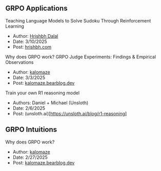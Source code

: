 

## GRPO Applications

Teaching Language Models to Solve Sudoku Through Reinforcement Learning
- Author: [Hrishbh Dalal](https://x.com/HrishbhDalal)
- Date: 3/10/2025
- Post: [hrishbh.com](https://hrishbh.com/teaching-language-models-to-solve-sudoku-through-reinforcement-learning/)

Why does GRPO work?
GRPO Judge Experiments: Findings & Empirical Observations
- Author: [kalomaze](https://x.com/kalomaze)
- Date: 3/3/2025
- Post: [kalomaze.bearblog.dev](https://kalomaze.bearblog.dev/grpo-judge-experiments-findings-and-empirical-observations/)


Train your own R1 reasoning model
- Authors: Daniel + Michael (Unsloth)
- Date: 2/6/2025
- Post: (unsloth.ai)[https://unsloth.ai/blog/r1-reasoning]

## GRPO Intuitions

Why does GRPO work?
- Author: [kalomaze](https://x.com/kalomaze)
- Date: 2/27/2025
- Post: [kalomaze.bearblog.dev](https://kalomaze.bearblog.dev/why-does-grpo-work/)
